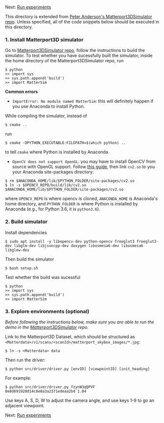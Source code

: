 
Next: [Run experiments](https://github.com/debadeepta/learningtoask/tree/master/code/tasks/VNLA)

This directory is extended from [Peter Anderson's Matterport3DSimulator repo](https://github.com/peteanderson80/Matterport3DSimulator). Unless specified, all of the code snippets below should be executed in this directory. 

### 1. Install Matterport3D simulator

Go to [Matterport3DSimulator repo](https://github.com/peteanderson80/Matterport3DSimulator), follow the instructions to build the simulator. To test whether you have sucessfully built the simulator, inside the home directory of the Matterport3DSimulator repo, run
```
$ python
>> import sys
>> sys.path.append('build')
>> import MatterSim
```

**Common errors**
* `ImportError: No module named MatterSim`: this will definitely happen if you use Anaconda to install Python. 

While compiling the simulator, instead of 
```
$ cmake ..
```
run

```
$ cmake -DPYTHON_EXECUTABLE:FILEPATH=$(which python) .. 
```
to tell `cmake` where Python is installed by Anaconda. 

* `OpenCV does not support OpenGL`: you may have to install OpenCV from source with OpenGL support. Follow [this guide](https://www.learnopencv.com/install-opencv3-on-ubuntu/), then link `cv2.so` to you your Anaconda site-packages directory:
```
$ rm $ANACONDA_HOME/lib/$PYTHON_FOLDER/site-packages/cv2.so
$ ln -s $OPENCV_REPO/build/lib/cv2.so $ANACONDA_HOME/lib/$PYTHON_FOLDER/site-packages/cv2.so
```
where `OPENCV_REPO` is where opencv is cloned, `ANACONDA_HOME` is Anaconda's home directory, and `PYTHON_FOLDER` is where Python is installed by Anaconda (e.g., for Python 3.6, it is `python3.6`). 

### 2. Build simulator

Install dependencies
```
$ sudo apt install -y libopencv-dev python-opencv freeglut3 freeglut3-dev libglm-dev libjsoncpp-dev doxygen libosmesa6-dev libosmesa6 libglew-dev     
```

Then build the simulator
```
$ bash setup.sh
```
Test whether the build was sucessful
```
$ python
>> import sys
>> sys.path.append('build')
>> import MatterSim
```

### 3. Explore environments (optional)

*Before following the instructions below, make sure you are able to run the demo in the [Matterport3DSimulator](https://github.com/peteanderson80/Matterport3DSimulator) repo.*

Link to the Matterport3D Dataset, which should be structured as `<Matterdata>/v1/scans/<scanId>/matterport_skybox_images/*.jpg`:
```
$ ln -s <Matterdata> data
```
Then run the driver:
```
$ python src/driver/driver.py [envID] [viewpointID] [init_heading]
```

For example:

```
$ python src/driver/driver.py fzynW3qQPVF 8e8d691920d14c8e8a3a2371edeaa2bd 1.04
```

Use keys A, S, D, W to adjust the camera angle, and use keys 1-9 to go an adjacent viewpoint. 

Next: [Run experiments](https://github.com/debadeepta/learningtoask/tree/master/code/tasks/VNLA)
